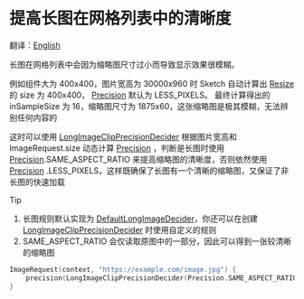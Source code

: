 # 提高长图在网格列表中的清晰度

翻译：[English](long_image_grid_thumbnails.md)

长图在网格列表中会因为缩略图尺寸过小而导致显示效果很模糊。

例如组件大为 400x400，图片宽高为 30000x960 时 Sketch 自动计算出 [Resize] 的 size 为
400x400， [Precision] 默认为 LESS_PIXELS。 最终计算得出的 inSampleSize 为 16，缩略图尺寸为
1875x60，这张缩略图是极其模糊，无法辨别任何内容的

这时可以使用 [LongImageClipPrecisionDecider] 根据图片宽高和 ImageRequest.size 动态计算 [Precision]
，判断是长图时使用 [Precision].SAME_ASPECT_RATIO 来提高缩略图的清晰度，否则依然使用 [Precision]
.LESS_PIXELS，这样既确保了长图有一个清晰的缩略图，又保证了非长图的快速加载

> [!TIP]
> 1. 长图规则默认实现为 [DefaultLongImageDecider]，你还可以在创建 [LongImageClipPrecisionDecider]
     时使用自定义的规则
> 2. SAME_ASPECT_RATIO 会仅读取原图中的一部分，因此可以得到一张较清晰的缩略图

```kotlin
ImageRequest(context, "https://example.com/image.jpg") {
    precision(LongImageClipPrecisionDecider(Precision.SAME_ASPECT_RATIO))
}
```

[Sketch]: ../../sketch-core/src/commonMain/kotlin/com/github/panpf/sketch/Sketch.kt

[Resize]: ../../sketch-core/src/commonMain/kotlin/com/github/panpf/sketch/resize/Resize.kt

[Precision]: ../../sketch-core/src/commonMain/kotlin/com/github/panpf/sketch/resize/Precision.kt

[LongImageClipPrecisionDecider]: ../../sketch-core/src/commonMain/kotlin/com/github/panpf/sketch/resize/PrecisionDecider.kt

[DefaultLongImageDecider]: ../../sketch-core/src/commonMain/kotlin/com/github/panpf/sketch/resize/LongImageDecider.kt